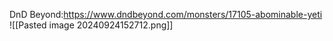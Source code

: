 DnD Beyond:https://www.dndbeyond.com/monsters/17105-abominable-yeti
![[Pasted image 20240924152712.png]]